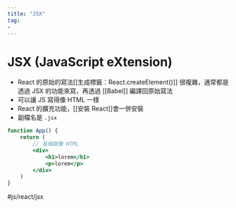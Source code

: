 ```yaml
---
title: "JSX"
tag: 
- 
---
```

# JSX (JavaScript eXtension)
- React 的原始的寫法[[生成標籤：React.createElement()]] 很複雜，通常都是透過 JSX 的功能來寫，再透過 [[Babel]] 編譯回原始寫法
- 可以讓 JS 寫得像 HTML 一樣 
- React 的擴充功能，[[安裝 React]]會一併安裝
- 副檔名是 `.jsx`

```jsx
function App() {
	return (
		// 長相就像 HTML 
		<div>
			<h1>lorem</h1>
			<p>lorem</p>
		</div>			
	)
}
```

#js/react/jsx
